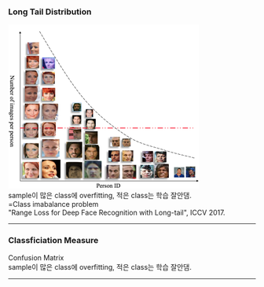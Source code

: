 ### Long Tail Distribution
![LongTailDistribuition](./image/LongTailDistribuition.png)  
sample이 많은 class에 overfitting, 적은 class는 학습 잘안댐.  
=Class imabalance problem  
"Range Loss for Deep Face Recognition with Long-tail", ICCV 2017.  

-------------------------------------------------------

### Classficiation Measure
Confusion Matrix  
sample이 많은 class에 overfitting, 적은 class는 학습 잘안댐.  

-------------------------------------------------------
